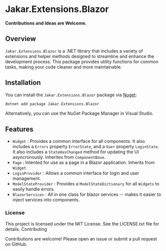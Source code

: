 # Jakar.Extensions.Blazor

**Contributions and Ideas are Welcome.**

## Overview

`Jakar.Extensions.Blazor` is a .NET library that includes a variety of extensions and helper methods designed to streamline and
enhance the development process. This package provides utility functions for common tasks, making your code cleaner and
more maintainable.

## Installation

You can install the `Jakar.Extensions.Blazor` package via [Nuget](https://www.nuget.org/packages/Jakar.Extensions/):

```sh
dotnet add package Jakar.Extensions.Blazor
```

Alternatively, you can use the NuGet Package Manager in Visual Studio.

## Features

- `Widget` : Provides a common interface for all components. It also includes a `Errors` property `ErrorState`, and a `User` property `LoginState`. It also includes a `StateHasChanged` method for updating the UI asyncronously. Inherites from `ComponentBase`.
- `Page` : Intented for use as a page in a Blazor application. Inherits from `Widget`.
- `LoginProvider` : Allows a common interface for login and user management.
- `ModelStateProvider` : Provides a `ModelStateDictionary` for all `Widgets` to easily handle errors.
- `BlazorServices` : All in one class for blazor services -- makes it easier to inject services into components.

### License

This project is licensed under the MIT License. See the LICENSE.txt file for details.
Contributing

Contributions are welcome! Please open an issue or submit a pull request on GitHub.
